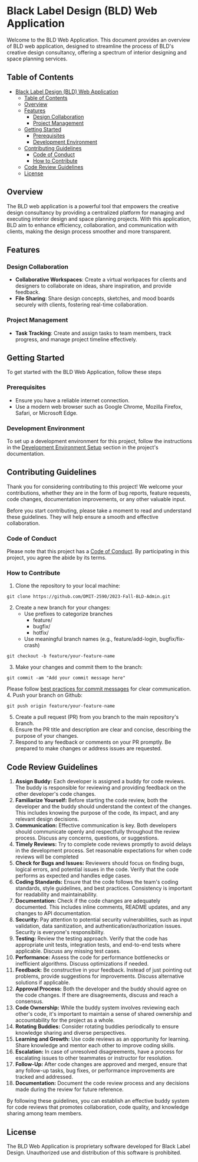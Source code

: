 # Black Label Design (BLD) Web Application

Welcome to the BLD Web Application. This document provides an overview of BLD web application, designed to streamline the process of BLD's creative design consultancy, offering a spectrum of interior designing and space planning services.

## Table of Contents

- [Black Label Design (BLD) Web Application](#black-label-design-bld-web-application)
  - [Table of Contents](#table-of-contents)
  - [Overview](#overview)
  - [Features](#features)
    - [Design Collaboration](#design-collaboration)
    - [Project Management](#project-management)
  - [Getting Started](#getting-started)
    - [Prerequisites](#prerequisites)
    - [Development Environment](#development-environment)
  - [Contributing Guidelines](#contributing-guidelines)
    - [Code of Conduct](#code-of-conduct)
    - [How to Contribute](#how-to-contribute)
  - [Code Review Guidelines](#code-review-guidelines)
  - [License](#license)

## Overview

The BLD web application is a powerful tool that empowers the creative design consultancy by providing a centralized platform for managing and executing interior design and space planning projects. With this application, BLD aim to enhance efficiency, collaboration, and communication with clients, making the design process smoother and more transparent.

## Features

### Design Collaboration

- **Collaborative Workspaces**: Create a virtual workpaces for clients and designers to collaborate on ideas, share inspiration, and provide feedback.
- **File Sharing**: Share design concepts, sketches, and mood boards securely with clients, fostering real-time collaboration.

### Project Management

- **Task Tracking**: Create and assign tasks to team members, track progress, and manage project timeline effectively.

## Getting Started

To get started with the BLD Web Application, follow these steps

### Prerequisites

- Ensure you have a reliable internet connection.
- Use a modern web browser such as Google Chrome, Mozilla Firefox, Safari, or Microsoft Edge.

### Development Environment

To set up a development environment for this project, follow the instructions in the [Development Environment Setup](docs/DEVELOPMENT_ENVIRONMENT_SETUP.md) section in the project's documentation.

## Contributing Guidelines

Thank you for considering contributing to this project! We welcome your contributions, whether they are in the form of bug reports, feature requests, code changes, documentation improvements, or any other valuable input.

Before you start contributing, please take a moment to read and understand these guidelines. They will help ensure a smooth and effective collaboration.

### Code of Conduct

Please note that this project has a [Code of Conduct](docs/CODE_OF_CONDUCT.md). By participating in this project, you agree the abide by its terms.

### How to Contribute

1. Clone the repository to your local machine:
```shell
git clone https://github.com/DMIT-2590/2023-Fall-BLD-Admin.git
```
2. Create a new branch for your changes:
    - Use prefixes to categorize branches
      - feature/
      - bugfix/
      - hotfix/
    - Use meaningful branch names (e.g., feature/add-login, bugfix/fix-crash)
```shell
git checkout -b feature/your-feature-name
```
3. Make your changes and commit them to the branch:
```shell
git commit -am "Add your commit message here"
```
Please follow [best practices for commit messages](https://www.conventionalcommits.org/en/v1.0.0/) for clear communication.
4. Push your branch on Github:
```shell
git push origin feature/your-feature-name
```
5. Create a pull request (PR) from you branch to the main repository's branch.
6. Ensure the PR title and description are clear and concise, describing the purpose of your changes.
7. Respond to any feedback or comments on your PR promptly. Be prepared to make changes or address issues are requested.

## Code Review Guidelines
1. **Assign Buddy:** Each developer is assigned a buddy for code reviews. The buddy is responsible for reviewing and providing feedback on the other developer's code changes.
2. **Familiarize Yourself:** Before starting the code review, both the developer and the buddy should understand the context of the changes. This includes knowing the purpose of the code, its impact, and any relevant design decisions.
3. **Communication:** Effective communication is key. Both developers should communicate openly and respectfully throughout the review process. Discuss any concerns, questions, or suggestions.
4. **Timely Reviews:** Try to complete code reviews promptly to avoid delays in the development process. Set reasonable expectations for when code reviews will be completed
5. **Check for Bugs and Issues:** Reviewers should focus on finding bugs, logical errors, and potential issues in the code. Verify that the code performs as expected and handles edge cases.
6. **Coding Standards:** Ensure that the code follows the team's coding standards, style guidelines, and best practices. Consistency is important for readability and maintainability.
7. **Documentation:** Check if the code changes are adequately documented. This includes inline comments, README updates, and any changes to API documentation.
8. **Security:** Pay attention to potential security vulnerabilities, such as input validation, data sanitization, and authentication/authorization issues. Security is everyone's responsibility.
9. **Testing:** Review the testing approach. Verify that the code has appropriate unit tests, integration tests, and end-to-end tests where applicable. Discuss any missing test cases.
10. **Performance:** Assess the code for performance bottlenecks or inefficient algorithms. Discuss optimizations if needed.
11. **Feedback:** Be constructive in your feedback. Instead of just pointing out problems, provide suggestions for improvements. Discuss alternative solutions if applicable.
12. **Approval Process:** Both the developer and the buddy should agree on the code changes. If there are disagreements, discuss and reach a consensus.
13. **Code Ownership:** While the buddy system involves reviewing each other's code, it's important to maintain a sense of shared ownership and accountability for the project as a whole.
14. **Rotating Buddies:** Consider rotating buddies periodically to ensure knowledge sharing and diverse perspectives.
15. **Learning and Growth:** Use code reviews as an opportunity for learning. Share knowledge and mentor each other to improve coding skills.
16. **Escalation:** In case of unresolved disagreements, have a process for escalating issues to other teammates or instructor for resolution.
17. **Follow-Up:** After code changes are approved and merged, ensure that any follow-up tasks, bug fixes, or performance improvements are tracked and addressed.
18. **Documentation:** Document the code review process and any decisions made during the review for future reference.

By following these guidelines, you can establish an effective buddy system for code reviews that promotes collaboration, code quality, and knowledge sharing among team members.

## License

The BLD Web Application is proprietary software developed for Black Label Design. Unauthorized use and distribution of this software is prohibited.